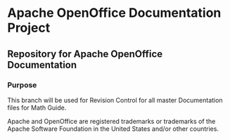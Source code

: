 # Apache OpenOffice Documentation Project

## Repository for Apache OpenOffice Documentation

### Purpose

This branch will be used for Revision Control for all master Documentation files for Math Guide.


Apache and OpenOffice are registered trademarks or trademarks of the Apache Software Foundation in the United States and/or other countries.
